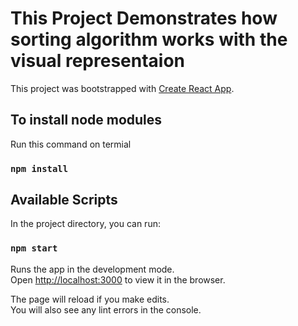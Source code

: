 # This Project Demonstrates how sorting algorithm works with the visual representaion

This project was bootstrapped with [Create React App](https://github.com/facebook/create-react-app).

## To install node modules

Run this command on termial

### `npm install`

## Available Scripts

In the project directory, you can run:

### `npm start`

Runs the app in the development mode.\
Open [http://localhost:3000](http://localhost:3000) to view it in the browser.

The page will reload if you make edits.\
You will also see any lint errors in the console.

